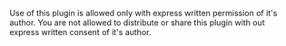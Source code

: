 Use of this plugin is allowed only with express written permission of it's author. You are not allowed to distribute or share this plugin with out express written consent of it's author.
